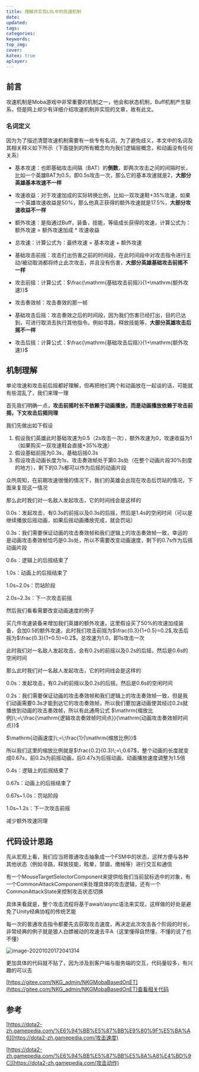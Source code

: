 ```yaml
---
title: 理解并实现LOL中的攻速机制
date:
updated:
tags:
categories:
keywords:
top_img:
cover:
katex: true
aplayer:
---
```

<meta name="referrer" content="no-referrer" />

## 前言

攻速机制是Moba游戏中非常重要的机制之一，他会和状态机制，Buff机制产生联系，但是网上却少有详细介绍攻速机制并实现的文章，故有此文。

### 名词定义

因为为了描述清楚攻速机制需要有一些专有名词，为了避免歧义，本文中的名词及其相关释义如下所示（下面提到的所有概念均为我们逻辑层概念，和动画没有任何关系）

- 基本攻速：也即基础攻击间隔（BAT）的**倒数**，即两次攻击之间的间隔时长，比如一个英雄BAT为0.5，即0.5s攻击一次，那么它的基本攻速就是2，**大部分英雄基本攻速不一样**
- 攻速收益：对于攻速加成的实际转换比例，比如一双攻速鞋+35%攻速，如果一个英雄攻速收益是50%，那么他真正获得的额外攻速就是17.5%，**大部分攻速收益不一样**
- 额外攻速：是指通过Buff，装备，技能，等级成长获得的攻速，计算公式为：额外攻速 = 额外攻速加成 * 攻速收益
- 总攻速：计算公式为：最终攻速 = 基本攻速 + 额外攻速
- 基础攻击前摇：攻击打出伤害之前的时间段，在此时间段中对攻击指令进行主动/被动取消都将终止此次攻击，并且没有伤害，**大部分英雄基础攻击前摇不一样**

- 攻击前摇：计算公式：$\frac{\mathrm{基础攻击前摇}}{1+\mathrm{额外攻速}}$
- 攻击奏效帧：攻击奏效的那一帧
- 基础攻击后摇：攻击奏效之后的时间段，因为我们伤害已经打出，目的已达到，可进行取消去执行其他指令。例如寻路，释放技能等，**大部分英雄攻击后摇不一样**
- 攻击后摇：计算公式：$\frac{\mathrm{基础攻击后摇}}{1+\mathrm{额外攻速}}$

## 机制理解

单论攻速和攻击前后摇都好理解，但再把他们两个和动画放在一起谈的话，可能就有些混乱了，我们来理一理

首先我们明确一点，**攻击前摇时长不依赖于动画播放，而是动画播放依赖于攻击前摇，下文攻击后摇同理**

我们先做出如下假设

1. 假设我们英雄此时基础攻速为0.5（2s攻击一次），额外攻速为0，攻速收益为1（如果购买一双攻速鞋会直接+35%攻速）
2. 假设基础前摇为0.3s，基础后摇0.3s
3. 假设攻击动画长度为1s，攻击奏效帧处于第0.3s处（在整个动画片段30%刻度的地方），剩下的0.7s都可以作为后摇的动画片段



众所周知，在前期攻速很慢的情况下，我们的英雄会出现在攻击后罚站的情况，下面来复现这一情况

那么此时我们对一名敌人发起攻击，它的时间线会是这样的

0.0s：发起攻击，有0.3s的前摇以及0.3s的后摇，然后是1.4s的空闲时间（可以是继续播放后摇动画，如果后摇动画播放完成，就会罚站）

0.3s：我们需要保证动画的攻击奏效帧和我们逻辑上的攻击奏效帧一致，幸运的是动画攻击奏效帧恰巧是0.3s处，所以不需要改变动画速度，剩下的0.7s作为后摇动画片段

0.6s：逻辑上的后摇结束了

1.0s：动画上的后摇结束了

1.0s~2.0s：罚站阶段

2.0s~2.3s：下一次攻击前摇



然后我们看看需要改变动画速度的例子

买几件攻速装备来增加我们英雄的额外攻速，这里假设买了50%的攻速加成装备，会加0.5的额外攻速，此时我们攻击前摇为$\frac{0.3}{1+0.5}=0.2$,攻击后摇为$\frac{0.3}{1+0.5}=0.2$，总攻速为1.0，即1s攻击一次

此时我们对一名敌人发起攻击，会有0.2s的前摇以及0.2s的后摇，然后是0.6s的空闲时间

那么此时我们对一名敌人发起攻击，它的时间线会是这样的

0.0s：发起攻击，有0.2s的前摇以及0.2s的后摇，然后是0.6s的空闲时间

0.2s：我们需要保证动画的攻击奏效帧和我们逻辑上的攻击奏效帧一致，但是我们动画需要0.3s才能到达它的攻击奏效帧，所以我们要加速动画使其经过0.2s就播放到动画的攻击奏效帧，所以有此通用公式 $\mathrm{缩放比例}\;=\;\frac{\mathrm{逻辑攻击奏效帧时间点}}{\mathrm{动画攻击奏效帧时间点}}$

$\mathrm{动画速度}\;=\;\frac{1}{\mathrm{缩放比例}}$

所以我们这里的缩放比例就是$\frac{0.2}{0.3}\;=\;0.67$，整个动画的长度就变成0.67s，前0.2s为前摇动画，后0.47s为后摇动画，动画播放速度调整为1.5倍

0.4s：逻辑上的后摇结束了

0.67s：动画上的后摇结束了

0.67s~1.0s：罚站阶段

1.0s~1.2s：下一次攻击前摇



减少额外攻速同理

## 代码设计思路

先从宏观上看，我们应当把普通攻击抽象成一个FSM中的状态，这样方便与各种其他状态（例如寻路，释放技能，眩晕，禁锢，缴械等）进行交互和通信

有一个MouseTargetSelectorComponent来提供给我们当前鼠标选中的对象，有一个CommonAttackComponent来处理具体的攻击逻辑，还有一个CommonAttackState来控制攻击状态切换

具体来看就是，整个攻击流程将基于await/async语法来实现，这样做的好处是避免了Unity经典协程的传统艺能

每一次的普通攻击指令都要先去获取攻击速度，再决定此次攻击各个阶段的时长，非常经典的例子就是狼人白嫖被动的攻速去平A（这里懂得自然懂，不懂的说了也不懂）

![image-20201020172041314](https://myfirstblog.oss-cn-hangzhou.aliyuncs.com/typoraImages/20201020172047.png)

更加具体的代码就不贴了，因为涉及到客户端与服务端的交互，代码量较多，有兴趣的可以去

[https://gitee.com/NKG_admin/NKGMobaBasedOnET](https://gitee.com/NKG_admin/NKGMobaBasedOnET)查看相关代码

## 参考

[https://dota2-zh.gamepedia.com/%E6%94%BB%E5%87%BB%E9%80%9F%E5%BA%A6](https://dota2-zh.gamepedia.com/攻击速度)

[https://dota2-zh.gamepedia.com/%E6%94%BB%E5%87%BB%E5%8A%A8%E4%BD%9C](https://dota2-zh.gamepedia.com/攻击动作)
